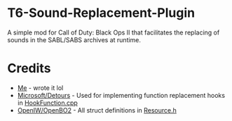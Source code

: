 # T6-Sound-Replacement-Plugin
A simple mod for Call of Duty: Black Ops II that facilitates the replacing of sounds in the SABL/SABS archives at runtime.

# Credits
* [Me](https://github.com/itsmeft24) - wrote it lol
* [Microsoft/Detours](https://github.com/microsoft/Detours) - Used for implementing function replacement hooks in [HookFunction.cpp](HookFunction.cpp)
* [OpenIW/OpenBO2](https://github.com/OpenIW/OpenBO2) - All struct definitions in [Resource.h](Resource.h)
